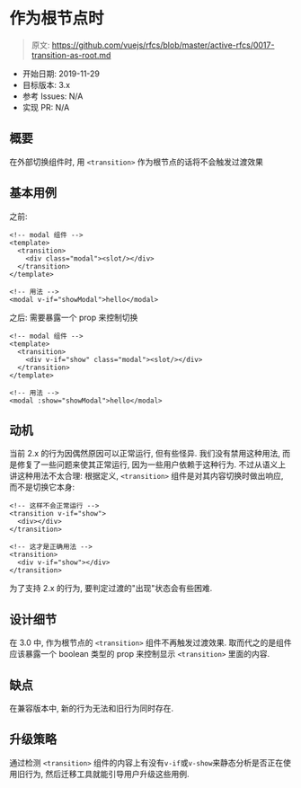 # <transition> 作为根节点时

> 原文: <https://github.com/vuejs/rfcs/blob/master/active-rfcs/0017-transition-as-root.md>

- 开始日期: 2019-11-29
- 目标版本: 3.x
- 参考 Issues: N/A
- 实现 PR: N/A

## 概要

在外部切换组件时, 用 `<transition>` 作为根节点的话将不会触发过渡效果

## 基本用例

之前: 

``` vue
<!-- modal 组件 -->
<template>
  <transition>
    <div class="modal"><slot/></div>
  </transition>
</template>

<!-- 用法 -->
<modal v-if="showModal">hello</modal>
```

之后: 需要暴露一个 prop 来控制切换

``` vue
<!-- modal 组件 -->
<template>
  <transition>
    <div v-if="show" class="modal"><slot/></div>
  </transition>
</template>

<!-- 用法 -->
<modal :show="showModal">hello</modal>
```

## 动机

当前 2.x 的行为因偶然原因可以正常运行, 但有些怪异. 我们没有禁用这种用法, 而是修复了一些问题来使其正常运行, 因为一些用户依赖于这种行为. 
不过从语义上讲这种用法不太合理: 根据定义, `<transition>` 组件是对其内容切换时做出响应, 而不是切换它本身: 

``` vue
<!-- 这样不会正常运行 -->
<transition v-if="show">
  <div></div>
</transition>

<!-- 这才是正确用法 -->
<transition>
  <div v-if="show"></div>
</transition>
```

为了支持 2.x 的行为, 要判定过渡的"出现"状态会有些困难.

## 设计细节

在 3.0 中, 作为根节点的 `<transition>` 组件不再触发过渡效果. 取而代之的是组件应该暴露一个 boolean 类型的 prop 来控制显示 `<transition>` 里面的内容.

## 缺点

在兼容版本中, 新的行为无法和旧行为同时存在. 

## 升级策略

通过检测 `<transition>` 组件的内容上有没有`v-if`或`v-show`来静态分析是否正在使用旧行为, 然后迁移工具就能引导用户升级这些用例. 
